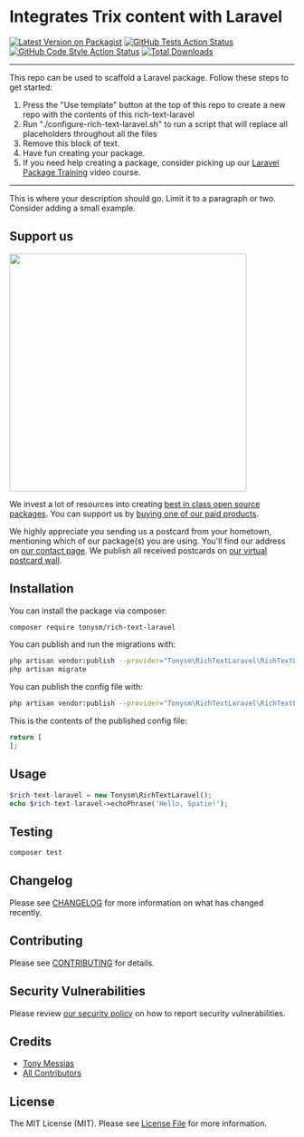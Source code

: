 # Integrates Trix content with Laravel

[![Latest Version on Packagist](https://img.shields.io/packagist/v/tonysm/rich-text-laravel.svg?style=flat-square)](https://packagist.org/packages/tonysm/rich-text-laravel)
[![GitHub Tests Action Status](https://img.shields.io/github/workflow/status/tonysm/rich-text-laravel/run-tests?label=tests)](https://github.com/tonysm/rich-text-laravel/actions?query=workflow%3Arun-tests+branch%3Amain)
[![GitHub Code Style Action Status](https://img.shields.io/github/workflow/status/tonysm/rich-text-laravel/Check%20&%20fix%20styling?label=code%20style)](https://github.com/tonysm/rich-text-laravel/actions?query=workflow%3A"Check+%26+fix+styling"+branch%3Amain)
[![Total Downloads](https://img.shields.io/packagist/dt/tonysm/rich-text-laravel.svg?style=flat-square)](https://packagist.org/packages/tonysm/rich-text-laravel)

---
This repo can be used to scaffold a Laravel package. Follow these steps to get started:

1. Press the "Use template" button at the top of this repo to create a new repo with the contents of this rich-text-laravel
2. Run "./configure-rich-text-laravel.sh" to run a script that will replace all placeholders throughout all the files
3. Remove this block of text.
4. Have fun creating your package.
5. If you need help creating a package, consider picking up our <a href="https://laravelpackage.training">Laravel Package Training</a> video course.
---

This is where your description should go. Limit it to a paragraph or two. Consider adding a small example.

## Support us

[<img src="https://github-ads.s3.eu-central-1.amazonaws.com/rich-text-laravel.jpg?t=1" width="419px" />](https://spatie.be/github-ad-click/rich-text-laravel)

We invest a lot of resources into creating [best in class open source packages](https://spatie.be/open-source). You can support us by [buying one of our paid products](https://spatie.be/open-source/support-us).

We highly appreciate you sending us a postcard from your hometown, mentioning which of our package(s) you are using. You'll find our address on [our contact page](https://spatie.be/about-us). We publish all received postcards on [our virtual postcard wall](https://spatie.be/open-source/postcards).

## Installation

You can install the package via composer:

```bash
composer require tonysm/rich-text-laravel
```

You can publish and run the migrations with:

```bash
php artisan vendor:publish --provider="Tonysm\RichTextLaravel\RichTextLaravelServiceProvider" --tag="rich-text-laravel-migrations"
php artisan migrate
```

You can publish the config file with:
```bash
php artisan vendor:publish --provider="Tonysm\RichTextLaravel\RichTextLaravelServiceProvider" --tag="rich-text-laravel-config"
```

This is the contents of the published config file:

```php
return [
];
```

## Usage

```php
$rich-text-laravel = new Tonysm\RichTextLaravel();
echo $rich-text-laravel->echoPhrase('Hello, Spatie!');
```

## Testing

```bash
composer test
```

## Changelog

Please see [CHANGELOG](CHANGELOG.md) for more information on what has changed recently.

## Contributing

Please see [CONTRIBUTING](.github/CONTRIBUTING.md) for details.

## Security Vulnerabilities

Please review [our security policy](../../security/policy) on how to report security vulnerabilities.

## Credits

- [Tony Messias](https://github.com/tonysm)
- [All Contributors](../../contributors)

## License

The MIT License (MIT). Please see [License File](LICENSE.md) for more information.
